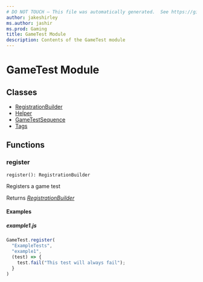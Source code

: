 ```yaml
---
# DO NOT TOUCH — This file was automatically generated.  See https://github.com/Mojang/MinecraftScriptingApiDocsGenerator to modify descriptions, examples, etc.
author: jakeshirley
ms.author: jashir
ms.prod: Gaming
title: GameTest Module
description: Contents of the GameTest module
---
```

# GameTest Module

## Classes
- [RegistrationBuilder](RegistrationBuilder.md)
- [Helper](Helper.md)
- [GameTestSequence](GameTestSequence.md)
- [Tags](Tags.md)

## Functions
### **register**
`
register(): RegistrationBuilder
`

Registers a game test

Returns [*RegistrationBuilder*](RegistrationBuilder.md)

#### Examples
##### ***example1.js***
```javascript
GameTest.register(
  "ExampleTests",
  "example1",
  (test) => {
    test.fail("This test will always fail");
  }
)
```
